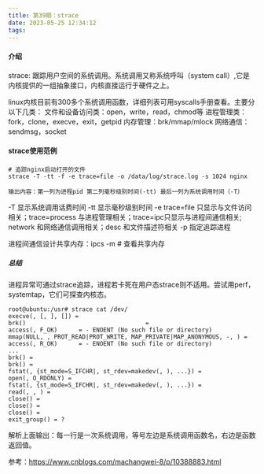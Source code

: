 ```yaml
---
title: 第39期：strace
date: 2023-05-25 12:34:12
tags:
---
```

#### 介绍
strace: 跟踪用户空间的系统调用。系统调用又称系统呼叫（system call）,它是内核提供的一组抽象接口，内核直接运行于硬件之上。

linux内核目前有300多个系统调用函数，详细列表可用syscalls手册查看。主要分以下几类：
文件和设备访问类：open，write，read，chmod等
进程管理类：fork，clone，execve，exit，getpid
内存管理：brk/mmap/mlock
网络通信：sendmsg，socket


#### strace使用范例
```
# 追踪nginx启动打开的文件
strace -T -tt -f -e trace=file -o /data/log/strace.log -s 1024 nginx

输出内容：第一列为进程pid 第二列毫秒级别时间(-tt) 最后一列为系统调用时间（-T）
```

-T 显示系统调用话费时间
-tt 显示毫秒级别时间
-e trace=file 只显示与文件访问相关；trace=process 与进程管理相关；trace=ipc只显示与进程间通信相关; network 和网络通信调用相关；desc 和文件描述符相关
-p 指定追踪进程

进程间通信设计共享内存：ipcs -m # 查看共享内存

##### 总结
进程异常可通过strace追踪，进程若卡死在用户态strace则不适用。尝试用perf，systemtap，它们可探查内核态。


```
root@ubuntu:/usr# strace cat /dev/ 
execve(, [, ], []) = 
brk()                                  = 
access(, F_OK)      = - ENOENT (No such file or directory)
mmap(NULL, , PROT_READ|PROT_WRITE, MAP_PRIVATE|MAP_ANONYMOUS, -, ) = 
access(, R_OK)      = - ENOENT (No such file or directory)
...
brk() = 
brk() = 
fstat(, {st_mode=S_IFCHR|, st_rdev=makedev(, ), ...}) = 
open(, O_RDONLY) = 
fstat(, {st_mode=S_IFCHR|, st_rdev=makedev(, ), ...}) = 
read(, , ) = 
close() = 
close() = 
close() = 
exit_group() = ?
```
解析上面输出：每一行是一次系统调用，等号左边是系统调用函数名，右边是函数返回值。

参考：https://www.cnblogs.com/machangwei-8/p/10388883.html